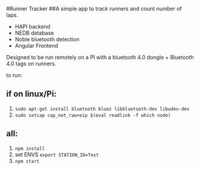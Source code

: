 #Runner Tracker
##A simple app to track runners and count number of laps.

- HAPI backend
- NEDB database
- Noble bluetooth detection
- Angular Frontend

Designed to be run remotely on a PI with a bluetooth 4.0 dongle + Bluetooth 4.0 tags on runners.

to run:

## if on linux/Pi:

1. `sudo apt-get install bluetooth bluez libbluetooth-dev libudev-dev`
2. `sudo setcap cap_net_raw+eip $(eval readlink -f which node)`

## all:

1. `npm install`
2. set ENVS `export STATION_ID=Test`
3. `npm start`
